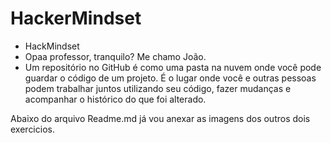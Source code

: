 # HackerMindset
- HackMindset
- Opaa professor, tranquilo? Me chamo João.
- Um repositório no GitHub é como uma pasta na nuvem onde você pode guardar o código de um projeto. É o lugar onde você e outras pessoas podem trabalhar juntos utilizando seu código, fazer mudanças e acompanhar o histórico do que foi alterado.

Abaixo do arquivo Readme.md já vou anexar as imagens dos outros dois exercicios.













